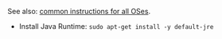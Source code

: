See also: [common instructions for all OSes](common.html).

- Install Java Runtime: `sudo apt-get install -y default-jre`